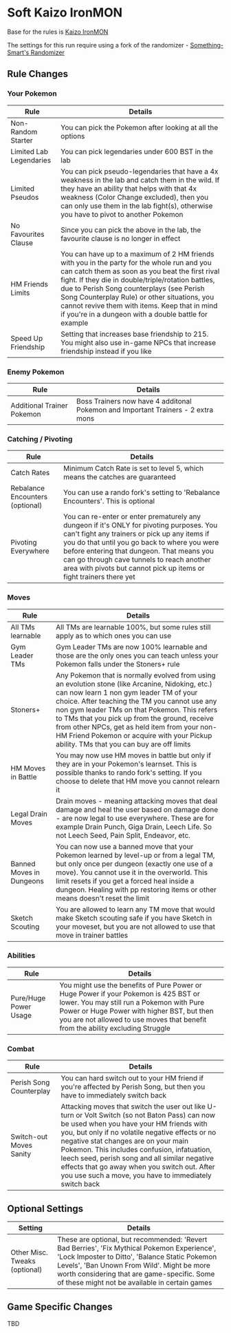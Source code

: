 # Soft Kaizo IronMON

Base for the rules is [Kaizo IronMON](http://ironmon.gg)

The settings for this run require using a fork of the randomizer - [Something-Smart's Randomizer](https://github.com/something-smart/ironmon-randomizer)

## Rule Changes
### Your Pokemon
| Rule                           | Details                                                                                                                                 |
|--------------------------------|-----------------------------------------------------------------------------------------------------------------------------------------|
| Non-Random Starter             | You can pick the Pokemon after looking at all the options                                                                               |
| Limited Lab Legendaries        | You can pick legendaries under 600 BST in the lab                                                                                       |
| Limited Pseudos                | You can pick pseudo-legendaries that have a 4x weakness in the lab and catch them in the wild. If they have an ability that helps with that 4x weakness (Color Change excluded), then you can only use them in the lab fight(s), otherwise you have to pivot to another Pokemon |
| No Favourites Clause           | Since you can pick the above in the lab, the favourite clause is no longer in effect                                                    |
| HM Friends Limits              | You can have up to a maximum of 2 HM friends with you in the party for the whole run and you can catch them as soon as you beat the first rival fight. If they die in double/triple/rotation battles, due to Perish Song counterplays (see Perish Song Counterplay Rule) or other situations, you cannot revive them with items. Keep that in mind if you're in a dungeon with a double battle for example |
| Speed Up Friendship            | Setting that increases base friendship to 215. You might also use in-game NPCs that increase friendship instead if you like             |
### Enemy Pokemon
| Rule                           | Details                                                                                                                                 |
|--------------------------------|-----------------------------------------------------------------------------------------------------------------------------------------|
| Additional Trainer Pokemon     | Boss Trainers now have 4 additonal Pokemon and Important Trainers - 2 extra mons                                                        |
### Catching / Pivoting
| Rule                           | Details                                                                                                                                 |
|--------------------------------|-----------------------------------------------------------------------------------------------------------------------------------------|
| Catch Rates                    | Minimum Catch Rate is set to level 5, which means the catches are guaranteed                                                            |
| Rebalance Encounters (optional)| You can use a rando fork's setting to 'Rebalance Encounters'. This is optional                                                          |
| Pivoting Everywhere            | You can re-enter or enter prematurely any dungeon if it's ONLY for pivoting purposes. You can't fight any trainers or pick up any items if you do that until you go back to where you were before entering that dungeon. That means you can go through cave tunnels to reach another area with pivots but cannot pick up items or fight trainers there yet |
### Moves
| Rule                           | Details                                                                                                                                 |
|--------------------------------|-----------------------------------------------------------------------------------------------------------------------------------------|
| All TMs learnable              | All TMs are learnable 100%, but some rules still apply as to which ones you can use                                                     |
| Gym Leader TMs                 | Gym Leader TMs are now 100% learnable and those are the only ones you can teach unless your Pokemon falls under the Stoners+ rule       |
| Stoners+                       | Any Pokemon that is normally evolved from using an evolution stone (like Arcanine, Nidoking, etc.) can now learn 1 non gym leader TM of your choice. After teaching the TM you cannot use any non gym leader TMs on that Pokemon. This refers to TMs that you pick up from the ground, receive from other NPCs, get as held item from your non-HM Friend Pokemon or acquire with your Pickup ability. TMs that you can buy are off limits |
| HM Moves in Battle             | You may now use HM moves in battle but only if they are in your Pokemon's learnset. This is possible thanks to rando fork's setting. If you choose to delete that HM move you cannot relearn it |
| Legal Drain Moves              | Drain moves - meaning attacking moves that deal damage and heal the user based on damage done - are now legal to use everywhere. These are for example Drain Punch, Giga Drain, Leech Life. So not Leech Seed, Pain Split, Endeavor, etc. |
| Banned Moves in Dungeons       | You can now use a banned move that your Pokemon learned by level-up or from a legal TM, but only once per dungeon (exactly one use of a move). You cannot use it in the overworld. This limit resets if you get a forced heal inside a dungeon. Healing with pp restoring items or other means doesn't reset the limit |
| Sketch Scouting                | You are allowed to learn any TM move that would make Sketch scouting safe if you have Sketch in your moveset, but you are not allowed to use that move in trainer battles  |
### Abilities
| Rule                           | Details                                                                                                                                 |
|--------------------------------|-----------------------------------------------------------------------------------------------------------------------------------------|
| Pure/Huge Power Usage          | You might use the benefits of Pure Power or Huge Power if your Pokemon is 425 BST or lower. You may still run a Pokemon with Pure Power or Huge Power with higher BST, but then you are not allowed to use moves that benefit from the ability excluding Struggle |
### Combat
| Rule                           | Details                                                                                                                                 |
|--------------------------------|-----------------------------------------------------------------------------------------------------------------------------------------|
| Perish Song Counterplay        | You can hard switch out to your HM friend if you're affected by Perish Song, but then you have to immediately switch back               |
| Switch-out Moves Sanity        | Attacking moves that switch the user out like U-turn or Volt Switch (so not Baton Pass) can now be used when you have your HM friends with you, but only if no volatile negative effects or no negative stat changes are on your main Pokemon. This includes confusion, infatuation, leech seed, perish song and all similar negative effects that go away when you switch out. After you use such a move, you have to immediately switch back |

## Optional Settings
| Setting                        | Details                                                                                                                                 |
|--------------------------------|-----------------------------------------------------------------------------------------------------------------------------------------|
| Other Misc. Tweaks (optional)  | These are optional, but recommended: 'Revert Bad Berries', 'Fix Mythical Pokemon Experience', 'Lock Imposter to Ditto', 'Balance Static Pokemon Levels', 'Ban Unown From Wild'. Might be more worth considering that are game-specific. Some of these might not be available in certain games |

## Game Specific Changes

TBD
